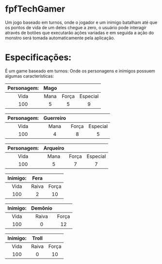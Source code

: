 # fpfTechGamer
Um jogo baseado em turnos, onde o jogador e um inimigo batalham até que os pontos de vida de um deles chegue a zero, o usuário pode interagir através de botões que executarão ações variadas e em seguida a ação do monstro será tomada automaticamente pela aplicação.

# Especificações:
É um game baseado em turnos:
Onde os personagens e inimigos possuem algumas características:

| Personagem: | Mago |  | |
| :---: | :---: | :---: | :---: |
| Vida | Mana | Força | Especial |
| 100 | 5 | 5 | 9 |

| Personagem: | Guerreiro |  | |
| :---: | :---: | :---: | :---: |
| Vida | Mana | Força | Especial |
| 100 | 4 | 8 | 5 |


| Personagem: | Arqueiro |  | |
| :---: | :---: | :---: | :---: |
| Vida | Mana | Força | Especial |
| 100 | 5 | 7 | 7 |

| Inimigo: | Fera |  |
| :---: | :---: | :---: |
| Vida | Raiva | Força |
| 100 | 2 | 10 |

| Inimigo: | Demônio |  |
| :---: | :---: | :---: |
| Vida | Raiva | Força |
| 100 | 0 | 12 |

| Inimigo: | Troll |  |
| :---: | :---: | :---: |
| Vida | Raiva | Força |
| 100 | 0 | 10 |